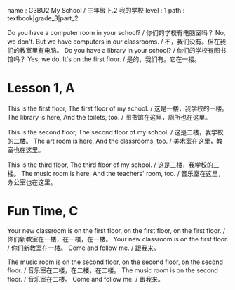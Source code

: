 name : G3BU2 My School / 三年级下.2 我的学校
level : 1
path : textbook|grade_3|part_2

Do you have a computer room in your school? / 你们的学校有电脑室吗？
No, we don't. But we have computers in our classrooms. / 不，我们没有。但在我们的教室里有电脑。
Do you have a library in your school? / 你们的学校有图书馆吗？
Yes, we do. It's on the first floor. / 是的，我们有。它在一楼。

# Lesson 1, A

This is the first floor, The first floor of my school. / 这是一楼，我学校的一楼。
The library is here, And the toilets, too. / 图书馆在这里，厕所也在这里。

This is the second floor, The second floor of my school. / 这是二楼，我学校的二楼。
The art room is here, And the classrooms, too. / 美术室在这里，教室也在这里。

This is the third floor, The third floor of my school. / 这是三楼，我学校的三楼。
The music room is here, And the teachers' room, too. / 音乐室在这里，办公室也在这里。

# Fun Time, C

Your new classroom is on the first floor, on the first floor, on the first floor. / 你们新教室在一楼，在一楼，在一楼。
Your new classroom is on the first floor. / 你们新教室在一楼。
Come and follow me. / 跟我来。

The music room is on the second floor, on the second floor, on the second floor. / 音乐室在二楼，在二楼，在二楼。
The music room is on the second floor. / 音乐室在二楼。
Come and follow me. / 跟我来。

